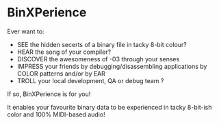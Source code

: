 BinXPerience
============

Ever want to: 
 - SEE the hidden secerts of a binary file in tacky 8-bit colour?
 - HEAR the song of your compiler?
 - DISCOVER the awesomeness of -03 through your senses
 - IMPRESS your friends by debugging/disassembling applications by COLOR patterns and/or by EAR
 - TROLL your local development, QA or debug team ?

If so, BinXPerience is for you! 

It enables your favourite binary data to be experienced in tacky 8-bit-ish color and 100% MIDI-based audio!
